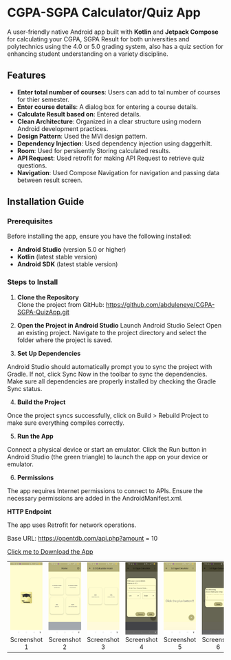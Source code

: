# **CGPA-SGPA Calculator/Quiz App**

A  user-friendly native Android app built with **Kotlin** and **Jetpack Compose** for calculating your CGPA, SGPA Result for both universities and polytechnics using  the 4.0 or 5.0 grading system, also has a quiz section for enhancing student understanding on a variety discipline.

## **Features**

- **Enter total number of courses**: Users can add to tal number of courses for thier semester.
- **Enter course details**: A dialog box for entering a course details.
- **Calculate Result based on**: Entered details.
- **Clean Architecture**: Organized in a clear structure using modern Android development practices.
- **Design Pattern**: Used the MVI design pattern.
- **Dependency Injection**: Used dependency injection using daggerhilt.
- **Room**: Used for persisently Storing calculated results.
- **API Request**: Used retrofit for making API Request to retrieve quiz questions.
- **Navigation**: Used Compose Navigation for navigation and passing data between result screen.

## **Installation Guide**

### **Prerequisites**

Before installing the app, ensure you have the following installed:

- **Android Studio** (version 5.0 or higher)
- **Kotlin** (latest stable version)
- **Android SDK** (latest stable version)

### **Steps to Install**

1. **Clone the Repository**  
   Clone the project from GitHub: https://github.com/abduleneye/CGPA-SGPA-QuizApp.git

3. **Open the Project in Android Studio**
Launch Android Studio
Select Open an existing project.
Navigate to the project directory and select the folder where the project is saved.

4. **Set Up Dependencies**

Android Studio should automatically prompt you to sync the project with Gradle. If not, click Sync Now in the toolbar to sync the dependencies.
Make sure all dependencies are properly installed by checking the Gradle Sync status.

4. **Build the Project**

Once the project syncs successfully, click on Build > Rebuild Project to make sure everything compiles correctly.

5. **Run the App**

Connect a physical device or start an emulator.
Click the Run button in Android Studio (the green triangle) to launch the app on your device or emulator.

6. **Permissions**

The app requires Internet permissions to connect to APIs. Ensure the necessary permissions are added in the AndroidManifest.xml.


**HTTP Endpoint**


The app uses Retrofit for network operations.

Base URL: https://opentdb.com/api.php?amount = 10

[Click me to Download the App](https://github.com/abduleneye/CGPA-SGPA-QuizApp/releases/download/v1.0.0/app-release.apk)



<table>
  <tr>
    <td align="center">
      <img src="AppViews/Screenshot_2025-02-21-19-38-31-26_0215209bb0df09a8a1eddc6702fb767c.jpg" alt="Screenshot 1" width="200">
      <br>Screenshot 1
    </td>
    <td align="center">
      <img src="AppViews/Screenshot_2025-02-21-19-38-39-20_0215209bb0df09a8a1eddc6702fb767c.jpg" alt="Screenshot 2" width="200">
      <br>Screenshot 2
    </td>
     <td align="center">
      <img src="AppViews/Screenshot_2025-02-21-19-38-43-83_0215209bb0df09a8a1eddc6702fb767c.jpg" alt="Screenshot 3" width="200">
      <br>Screenshot 3
    </td>
    <td align="center">
      <img src="AppViews/Screenshot_2025-02-21-19-39-00-50_0215209bb0df09a8a1eddc6702fb767c.jpg" alt="Screenshot 4" width="200">
      <br>Screenshot 4
    </td>
     <td align="center">
      <img src="AppViews/Screenshot_2025-02-21-19-38-48-03_0215209bb0df09a8a1eddc6702fb767c.jpg" alt="Screenshot 5" width="200">
      <br>Screenshot 5
    </td>
    <td align="center">
      <img src="AppViews/Screenshot_2025-02-21-19-38-55-09_0215209bb0df09a8a1eddc6702fb767c.jpg" alt="Screenshot 6" width="200">
      <br>Screenshot 6
    </td>
      </td>
     <td align="center">
      <img src="AppViews/Screenshot_2025-02-21-19-39-44-59_0215209bb0df09a8a1eddc6702fb767c.jpg" alt="Screenshot 5" width="200">
      <br>Screenshot 7
    </td>
    <td align="center">
      <img src="AppViews/Screenshot_2025-02-21-19-40-10-92_0215209bb0df09a8a1eddc6702fb767c.jpg" alt="Screenshot 6" width="200">
      <br>Screenshot 8
    </td>
    </td>
      </td>
     <td align="center">
      <img src="AppViews/Screenshot_2025-02-21-19-39-50-64_0215209bb0df09a8a1eddc6702fb767c.jpg" alt="Screenshot 5" width="200">
      <br>Screenshot 9
    </td>
    <td align="center">
      <img src="AppViews/Screenshot_2025-02-21-19-40-16-41_0215209bb0df09a8a1eddc6702fb767c.jpg" alt="Screenshot 6" width="200">
      <br>Screenshot 10
    </td>
    <td align="center">
      <img src="AppViews/quiz_cat.jpg" alt="Screenshot 5" width="200">
      <br>Screenshot 11
    </td>
    <td align="center">
      <img src="AppViews/quiz_question.jpg" alt="Screenshot 6" width="200">
      <br>Screenshot 12
    </td>
  </tr>
</table>


